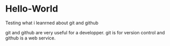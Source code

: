 # Hello-World
Testing what i leanrned about git and github

git and github are very useful for a developper.
git is for version control and github is a web service.